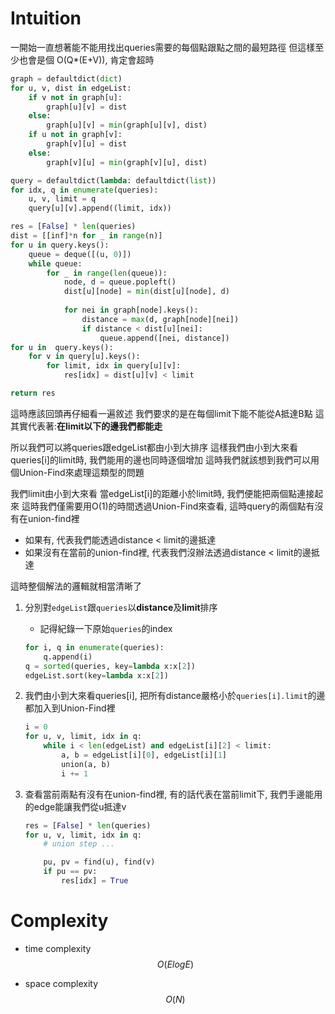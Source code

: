 # Intuition

一開始一直想著能不能用找出queries需要的每個點跟點之間的最短路徑
但這樣至少也會是個 O(Q*(E+V)), 肯定會超時

```py
graph = defaultdict(dict)
for u, v, dist in edgeList:
    if v not in graph[u]:
        graph[u][v] = dist
    else:
        graph[u][v] = min(graph[u][v], dist)
    if u not in graph[v]:
        graph[v][u] = dist
    else:
        graph[v][u] = min(graph[v][u], dist)

query = defaultdict(lambda: defaultdict(list))
for idx, q in enumerate(queries):
    u, v, limit = q
    query[u][v].append((limit, idx))

res = [False] * len(queries)
dist = [[inf]*n for _ in range(n)]
for u in query.keys():
    queue = deque([(u, 0)])
    while queue:
        for _ in range(len(queue)):
            node, d = queue.popleft()
            dist[u][node] = min(dist[u][node], d)
        
            for nei in graph[node].keys():
                distance = max(d, graph[node][nei])
                if distance < dist[u][nei]:
                    queue.append([nei, distance])
for u in  query.keys():
    for v in query[u].keys():
        for limit, idx in query[u][v]:
            res[idx] = dist[u][v] < limit

return res
```

這時應該回頭再仔細看一遍敘述
我們要求的是在每個limit下能不能從A抵達B點
這其實代表著:**在limit以下的邊我們都能走**

所以我們可以將queries跟edgeList都由小到大排序
這樣我們由小到大來看queries[i]的limit時, 我們能用的邊也同時逐個增加
這時我們就該想到我們可以用個Union-Find來處理這類型的問題

我們limit由小到大來看
當edgeList[i]的距離小於limit時, 我們便能把兩個點連接起來
這時我們僅需要用O(1)的時間透過Union-Find來查看, 這時query的兩個點有沒有在union-find裡
- 如果有, 代表我們能透過distance < limit的邊抵達
- 如果沒有在當前的union-find裡, 代表我們沒辦法透過distance < limit的邊抵達

這時整個解法的邏輯就相當清晰了

1. 分別對`edgeList`跟`queries`以**distance**及**limit**排序
   - 記得紀錄一下原始`queries`的index
 
    ```py
    for i, q in enumerate(queries):
        q.append(i)
    q = sorted(queries, key=lambda x:x[2])
    edgeList.sort(key=lambda x:x[2])
    ```

2. 我們由小到大來看queries[i], 把所有distance嚴格小於`queries[i].limit`的邊都加入到Union-Find裡

    ```py
    i = 0
    for u, v, limit, idx in q:
        while i < len(edgeList) and edgeList[i][2] < limit:
            a, b = edgeList[i][0], edgeList[i][1]
            union(a, b)
            i += 1
    ```

3. 查看當前兩點有沒有在union-find裡, 有的話代表在當前limit下, 我們手邊能用的edge能讓我們從u抵達v
    ```py
    res = [False] * len(queries)
    for u, v, limit, idx in q:
        # union step ...

        pu, pv = find(u), find(v)
        if pu == pv:
            res[idx] = True
    ```

# Complexity

- time complexity
$$O(ElogE)$$

- space complexity
$$O(N)$$